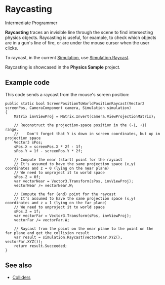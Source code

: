 # Raycasting

<span class="label label-doc-level">Intermediate</span>
<span class="label label-doc-audience">Programmer</span>

**Raycasting** traces an invisible line through the scene to find intersecting physics objects.
Raycasting is useful, for example, to check which objects are in a gun's line of fire, or are under the mouse cursor when the user clicks.

To raycast, in the current [Simulation](xref:SiliconStudio.Xenko.Physics.Simulation), use [Simulation.Raycast](xref:SiliconStudio.Xenko.Physics.Simulation.Raycast\(SiliconStudio.Core.Mathematics.Vector3,SiliconStudio.Core.Mathematics.Vector3\)).

Raycasting is showcased in the **Physics Sample** project.

## Example code

This code sends a raycast from the mouse's screen position:

```
public static bool ScreenPositionToWorldPositionRaycast(Vector2 screenPos, CameraComponent camera, Simulation simulation)
{
    Matrix invViewProj = Matrix.Invert(camera.ViewProjectionMatrix);

    // Reconstruct the projection-space position in the (-1, +1) range.
    //    Don't forget that Y is down in screen coordinates, but up in projection space
    Vector3 sPos;
    sPos.X = screenPos.X * 2f - 1f;
    sPos.Y = 1f - screenPos.Y * 2f;

    // Compute the near (start) point for the raycast
    // It's assumed to have the same projection space (x,y) coordinates and z = 0 (lying on the near plane)
    // We need to unproject it to world space
    sPos.Z = 0f;
    var vectorNear = Vector3.Transform(sPos, invViewProj);
    vectorNear /= vectorNear.W;

    // Compute the far (end) point for the raycast
    // It's assumed to have the same projection space (x,y) coordinates and z = 1 (lying on the far plane)
    // We need to unproject it to world space
    sPos.Z = 1f;
    var vectorFar = Vector3.Transform(sPos, invViewProj);
    vectorFar /= vectorFar.W;

    // Raycast from the point on the near plane to the point on the far plane and get the collision result
    var result = simulation.Raycast(vectorNear.XYZ(), vectorFar.XYZ());
    return result.Succeeded;
}
```

## See also
* [Colliders](colliders.md)
